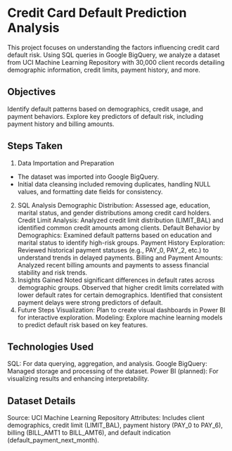 # Credit Card Default Prediction Analysis
This project focuses on understanding the factors influencing credit card default risk. Using SQL queries in Google BigQuery, we analyze a dataset from UCI Machine Learning Repository with 30,000 client records detailing demographic information, credit limits, payment history, and more.

## Objectives
Identify default patterns based on demographics, credit usage, and payment behaviors.
Explore key predictors of default risk, including payment history and billing amounts.

## Steps Taken
1. Data Importation and Preparation
- The dataset was imported into Google BigQuery.
- Initial data cleansing included removing duplicates, handling NULL values, and formatting date fields for consistency.
2. SQL Analysis
Demographic Distribution: Assessed age, education, marital status, and gender distributions among credit card holders.
Credit Limit Analysis: Analyzed credit limit distribution (LIMIT_BAL) and identified common credit amounts among clients.
Default Behavior by Demographics: Examined default patterns based on education and marital status to identify high-risk groups.
Payment History Exploration: Reviewed historical payment statuses (e.g., PAY_0, PAY_2, etc.) to understand trends in delayed payments.
Billing and Payment Amounts: Analyzed recent billing amounts and payments to assess financial stability and risk trends.
3. Insights Gained
Noted significant differences in default rates across demographic groups.
Observed that higher credit limits correlated with lower default rates for certain demographics.
Identified that consistent payment delays were strong predictors of default.
4. Future Steps
Visualization: Plan to create visual dashboards in Power BI for interactive exploration.
Modeling: Explore machine learning models to predict default risk based on key features.

## Technologies Used
SQL: For data querying, aggregation, and analysis.
Google BigQuery: Managed storage and processing of the dataset.
Power BI (planned): For visualizing results and enhancing interpretability.

## Dataset Details
Source: UCI Machine Learning Repository
Attributes: Includes client demographics, credit limit (LIMIT_BAL), payment history (PAY_0 to PAY_6), billing (BILL_AMT1 to BILL_AMT6), and default indication (default_payment_next_month).
